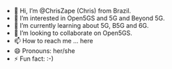 - 👋 Hi, I’m @ChrisZape (Chris) from Brazil.
- 👀 I’m interested in Open5GS and 5G and Beyond 5G.
- 🌱 I’m currently learning about 5G, B5G and 6G.
- 💞️ I’m looking to collaborate on Open5GS.
- 📫 How to reach me ... here
- 😄 Pronouns: her/she
- ⚡ Fun fact: :-)

<!---
ChrisZape/ChrisZape is a ✨ special ✨ repository because its `README.md` (this file) appears on your GitHub profile.
You can click the Preview link to take a look at your changes.
--->
